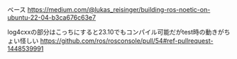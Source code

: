 
ベース
https://medium.com/@lukas_reisinger/building-ros-noetic-on-ubuntu-22-04-b3ca676c63e7

log4cxxの部分はこっちにすると23.10でもコンパイル可能だがtest時の動きがちょい怪しい
https://github.com/ros/rosconsole/pull/54#ref-pullrequest-1448539991